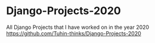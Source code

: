 # Django-Projects-2020
All Django Projects that I have worked on in the year 2020
https://github.com/Tuhin-thinks/Django-Projects-2020

